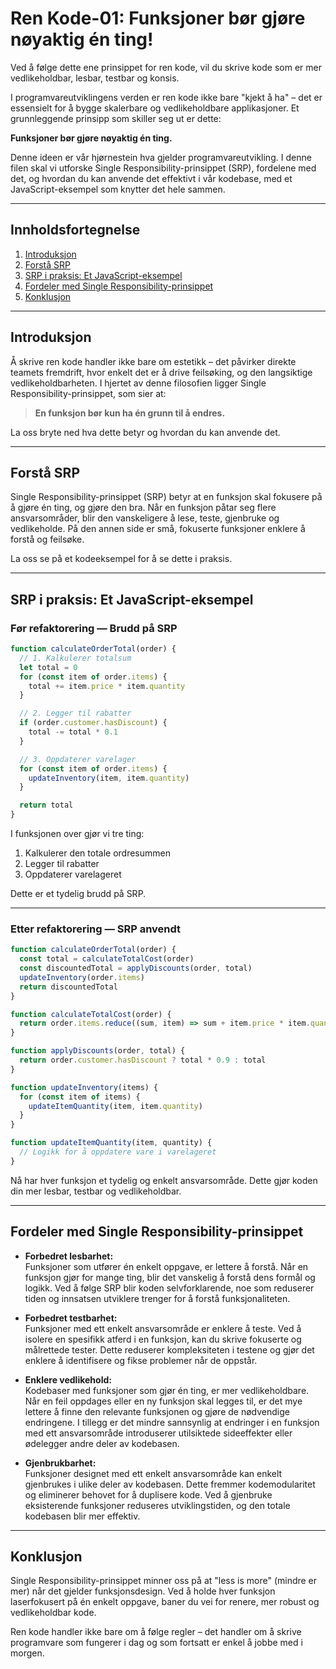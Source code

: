 # Ren Kode-01: Funksjoner bør gjøre nøyaktig én ting!

Ved å følge dette ene prinsippet for ren kode, vil du skrive kode som er mer vedlikeholdbar, lesbar, testbar og konsis.

I programvareutviklingens verden er ren kode ikke bare "kjekt å ha" – det er essensielt for å bygge skalerbare og vedlikeholdbare applikasjoner. Et grunnleggende prinsipp som skiller seg ut er dette:

**Funksjoner bør gjøre nøyaktig én ting.**

Denne ideen er vår hjørnestein hva gjelder programvareutvikling. I denne filen skal vi utforske Single Responsibility-prinsippet (SRP), fordelene med det, og hvordan du kan anvende det effektivt i vår kodebase, med et JavaScript-eksempel som knytter det hele sammen.

---

## Innholdsfortegnelse

1. [Introduksjon](#introduksjon)
2. [Forstå SRP](#forstå-srp)
3. [SRP i praksis: Et JavaScript-eksempel](#srp-i-praksis-et-javascript-eksempel)
4. [Fordeler med Single Responsibility-prinsippet](#fordeler-med-single-responsibility-prinsippet)
5. [Konklusjon](#konklusjon)

---

## Introduksjon

Å skrive ren kode handler ikke bare om estetikk – det påvirker direkte teamets fremdrift, hvor enkelt det er å drive feilsøking, og den langsiktige vedlikeholdbarheten. I hjertet av denne filosofien ligger Single Responsibility-prinsippet, som sier at:

> **En funksjon bør kun ha én grunn til å endres.**

La oss bryte ned hva dette betyr og hvordan du kan anvende det.

---

## Forstå SRP

Single Responsibility-prinsippet (SRP) betyr at en funksjon skal fokusere på å gjøre én ting, og gjøre den bra. Når en funksjon påtar seg flere ansvarsområder, blir den vanskeligere å lese, teste, gjenbruke og vedlikeholde. På den annen side er små, fokuserte funksjoner enklere å forstå og feilsøke.

La oss se på et kodeeksempel for å se dette i praksis.

---

## SRP i praksis: Et JavaScript-eksempel

### Før refaktorering — Brudd på SRP

```javascript
function calculateOrderTotal(order) {
  // 1. Kalkulerer totalsum
  let total = 0
  for (const item of order.items) {
    total += item.price * item.quantity
  }

  // 2. Legger til rabatter
  if (order.customer.hasDiscount) {
    total -= total * 0.1
  }

  // 3. Oppdaterer varelager
  for (const item of order.items) {
    updateInventory(item, item.quantity)
  }

  return total
}
```

I funksjonen over gjør vi tre ting:

1. Kalkulerer den totale ordresummen
2. Legger til rabatter
3. Oppdaterer varelageret

Dette er et tydelig brudd på SRP.

---

### Etter refaktorering — SRP anvendt

```javascript
function calculateOrderTotal(order) {
  const total = calculateTotalCost(order)
  const discountedTotal = applyDiscounts(order, total)
  updateInventory(order.items)
  return discountedTotal
}

function calculateTotalCost(order) {
  return order.items.reduce((sum, item) => sum + item.price * item.quantity, 0)
}

function applyDiscounts(order, total) {
  return order.customer.hasDiscount ? total * 0.9 : total
}

function updateInventory(items) {
  for (const item of items) {
    updateItemQuantity(item, item.quantity)
  }
}

function updateItemQuantity(item, quantity) {
  // Logikk for å oppdatere vare i varelageret
}
```

Nå har hver funksjon et tydelig og enkelt ansvarsområde. Dette gjør koden din mer lesbar, testbar og vedlikeholdbar.

---

## Fordeler med Single Responsibility-prinsippet

- **Forbedret lesbarhet:**  
  Funksjoner som utfører én enkelt oppgave, er lettere å forstå. Når en funksjon gjør for mange ting, blir det vanskelig å forstå dens formål og logikk. Ved å følge SRP blir koden selvforklarende, noe som reduserer tiden og innsatsen utviklere trenger for å forstå funksjonaliteten.

- **Forbedret testbarhet:**  
  Funksjoner med ett enkelt ansvarsområde er enklere å teste. Ved å isolere en spesifikk atferd i en funksjon, kan du skrive fokuserte og målrettede tester. Dette reduserer kompleksiteten i testene og gjør det enklere å identifisere og fikse problemer når de oppstår.

- **Enklere vedlikehold:**  
  Kodebaser med funksjoner som gjør én ting, er mer vedlikeholdbare. Når en feil oppdages eller en ny funksjon skal legges til, er det mye lettere å finne den relevante funksjonen og gjøre de nødvendige endringene. I tillegg er det mindre sannsynlig at endringer i en funksjon med ett ansvarsområde introduserer utilsiktede sideeffekter eller ødelegger andre deler av kodebasen.

- **Gjenbrukbarhet:**  
  Funksjoner designet med ett enkelt ansvarsområde kan enkelt gjenbrukes i ulike deler av kodebasen. Dette fremmer kodemodularitet og eliminerer behovet for å duplisere kode. Ved å gjenbruke eksisterende funksjoner reduseres utviklingstiden, og den totale kodebasen blir mer effektiv.

---

## Konklusjon

Single Responsibility-prinsippet minner oss på at "less is more" (mindre er mer) når det gjelder funksjonsdesign. Ved å holde hver funksjon laserfokusert på én enkelt oppgave, baner du vei for renere, mer robust og vedlikeholdbar kode.

Ren kode handler ikke bare om å følge regler – det handler om å skrive programvare som fungerer i dag og som fortsatt er enkel å jobbe med i morgen.
